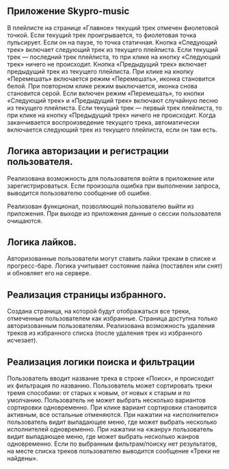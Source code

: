 ## Приложение Skypro-music

В плейлисте на странице «Главное» текущий трек отмечен фиолетовой точкой. Если текущий трек проигрывается, то фиолетовая точка пульсирует. Если он на паузе, то точка статичная.
Кнопка «Следующий трек» включает следующий трек из текущего плейлиста.
Если текущий трек — последний трек плейлиста, то при клике на кнопку «Следующий трек» ничего не происходит.
Кнопка «Предыдущий трек» включает предыдущий трек из текущего плейлиста.
При клике на кнопку «Перемешать» включается режим «Перемешать», иконка становится белой. При повторном клике режим выключается, иконка снова становится серой.
Если включен режим «Перемешать», то кнопки «Следующий трек» и «Предыдущий трек» включают случайную песню из текущего плейлиста.
Если текущий трек — первый трек плейлиста, то при клике на кнопку «Предыдущий трек» ничего не происходит.
Когда заканчивается воспроизведение текущего трека, автоматически включается следующий трек из текущего плейлиста, если он там есть.

## Логика авторизации и регистрации пользователя.
Реализована возможность для пользователя войти в приложение или зарегистрироваться.
Если произошла ошибка при выполнении запроса,  выводится пользователю сообщение об ошибке.

Реализован функционал, позволяющий пользователю выйти из приложения.
При выходе из приложения данные о сессии пользователя очищаются.

## Логика лайков.
Авторизованные пользователи могут ставить лайки трекам в списке и прогресс-баре.
Логика учитывает состояние лайка (поставлен или снят) и обновляет его на сервере.

## Реализация страницы избранного.
Создана страница, на которой будут отображаться все треки, отмеченные пользователем как избранные.
Страница доступна только авторизованным пользователям.
Реализована возможность удаления треков из избранного списка (после удаления трек из избранного исчезает).

##  Реализация логики поиска и фильтрации
Пользователь вводит название трека в строке «Поиск», и происходит их фильтрация по названию.
Пользователь может сортировать треки тремя способами: от старых к новым, от новых к старым и по умолчанию. Пользователь не может выбрать несколько вариантов сортировки одновременно. При клике вариант сортировки становится активным, все остальные отменяются.
При нажатии на «исполнителю» пользователь видит выпадающее меню, где может выбрать несколько исполнителей одновременно.
При нажатии на «жанру» пользователь видит выпадающее меню, где может выбрать несколько жанров одновременно.
Если по выбранным фильтрам/поиску нет результатов, на месте списка треков пользователю выводится сообщение «Треки не найдены».
